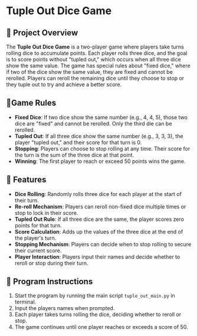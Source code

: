 # Tuple Out Dice Game

## 🎲 Project Overview
The **Tuple Out Dice Game** is a two-player game where players take turns rolling dice to accumulate points. Each player rolls three dice, and the goal is to score points without "tupled out," which occurs when all three dice show the same value. The game has special rules about "fixed dice," where if two of the dice show the same value, they are fixed and cannot be rerolled. Players can reroll the remaining dice until they choose to stop or they tuple out to try and achieve a better score.


## 🎲Game Rules
- **Fixed Dice**: If two dice show the same number (e.g., 4, 4, 5), those two dice are "fixed" and cannot be rerolled. Only the third die can be rerolled.
- **Tupled Out**: If all three dice show the same number (e.g., 3, 3, 3), the player "tupled out," and their score for that turn is 0.
- **Stopping**: Players can choose to stop rolling at any time. Their score for the turn is the sum of the three dice at that point.
- **Winning**: The first player to reach or exceed 50 points wins the game.


## 🎲 Features
- **Dice Rolling**: Randomly rolls three dice for each player at the start of their turn.
- **Re-roll Mechanism**: Players can reroll non-fixed dice multiple times or stop to lock in their score.
- **Tupled Out Rule**: If all three dice are the same, the player scores zero points for that turn.
- **Score Calculation**: Adds up the values of the three dice at the end of the player's turn.
- **Stopping Mechanism**: Players can decide when to stop rolling to secure their current score.
- **Player Interaction**: Players input their names and decide whether to reroll or stop during their turn.


## 🎲 Program Instructions
1. Start the program by running the main script `tuple_out_main.py` in terminal.
2. Input the players names when prompted.
3. Each player takes turns rolling the dice, deciding whether to reroll or stop.
4. The game continues until one player reaches or exceeds a score of 50.
